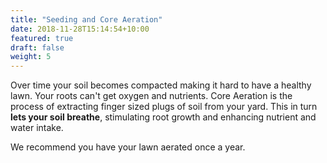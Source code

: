 ```yaml
---
title: "Seeding and Core Aeration"
date: 2018-11-28T15:14:54+10:00
featured: true
draft: false
weight: 5
---
```

Over time your soil becomes compacted making it hard to have a healthy lawn. Your roots can't get oxygen and nutrients. Core Aeration is the process of extracting finger sized plugs of soil from your yard. This in turn **lets your soil breathe**, stimulating root growth and enhancing nutrient and water intake.

We recommend you have your lawn aerated once a year.